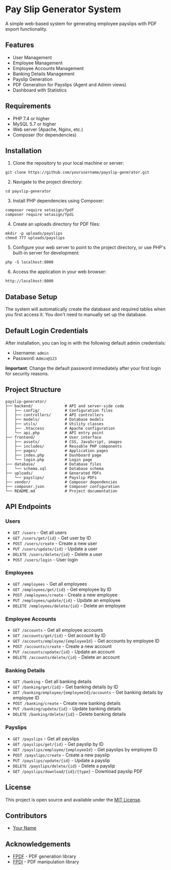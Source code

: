 # Pay Slip Generator System

A simple web-based system for generating employee payslips with PDF export functionality.

## Features

- User Management
- Employee Management
- Employee Accounts Management
- Banking Details Management
- Payslip Generation
- PDF Generation for Payslips (Agent and Admin views)
- Dashboard with Statistics

## Requirements

- PHP 7.4 or higher
- MySQL 5.7 or higher
- Web server (Apache, Nginx, etc.)
- Composer (for dependencies)

## Installation

1. Clone the repository to your local machine or server:

```
git clone https://github.com/yourusername/payslip-generator.git
```

2. Navigate to the project directory:

```
cd payslip-generator
```

3. Install PHP dependencies using Composer:

```
composer require setasign/fpdf
composer require setasign/fpdi
```

4. Create an uploads directory for PDF files:

```
mkdir -p uploads/payslips
chmod 777 uploads/payslips
```

5. Configure your web server to point to the project directory, or use PHP's built-in server for development:

```
php -S localhost:8000
```

6. Access the application in your web browser:

```
http://localhost:8000
```

## Database Setup

The system will automatically create the database and required tables when you first access it. You don't need to manually set up the database.

## Default Login Credentials

After installation, you can log in with the following default admin credentials:

- Username: `admin`
- Password: `Admin@123`

**Important**: Change the default password immediately after your first login for security reasons.

## Project Structure

```
payslip-generator/
├── backend/              # API and server-side code
│   ├── config/           # Configuration files
│   ├── controllers/      # API controllers
│   ├── models/           # Database models
│   ├── utils/            # Utility classes
│   ├── .htaccess         # Apache configuration
│   └── api.php           # API entry point
├── frontend/             # User interface
│   ├── assets/           # CSS, JavaScript, images
│   ├── includes/         # Reusable PHP components
│   ├── pages/            # Application pages
│   ├── index.php         # Dashboard page
│   └── login.php         # Login page
├── database/             # Database files
│   └── schema.sql        # Database schema
├── uploads/              # Generated PDFs
│   └── payslips/         # Payslip PDFs
├── vendor/               # Composer dependencies
├── composer.json         # Composer configuration
└── README.md             # Project documentation
```

## API Endpoints

### Users

- `GET /users` - Get all users
- `GET /users/get/{id}` - Get user by ID
- `POST /users/create` - Create a new user
- `PUT /users/update/{id}` - Update a user
- `DELETE /users/delete/{id}` - Delete a user
- `POST /users/login` - User login

### Employees

- `GET /employees` - Get all employees
- `GET /employees/get/{id}` - Get employee by ID
- `POST /employees/create` - Create a new employee
- `PUT /employees/update/{id}` - Update an employee
- `DELETE /employees/delete/{id}` - Delete an employee

### Employee Accounts

- `GET /accounts` - Get all employee accounts
- `GET /accounts/get/{id}` - Get account by ID
- `GET /accounts/employee/{employeeId}` - Get accounts by employee ID
- `POST /accounts/create` - Create a new account
- `PUT /accounts/update/{id}` - Update an account
- `DELETE /accounts/delete/{id}` - Delete an account

### Banking Details

- `GET /banking` - Get all banking details
- `GET /banking/get/{id}` - Get banking details by ID
- `GET /banking/employee/{employeeId}/accounts` - Get banking details by employee ID
- `POST /banking/create` - Create new banking details
- `PUT /banking/update/{id}` - Update banking details
- `DELETE /banking/delete/{id}` - Delete banking details

### Payslips

- `GET /payslips` - Get all payslips
- `GET /payslips/get/{id}` - Get payslip by ID
- `GET /payslips/employee/{employeeId}` - Get payslips by employee ID
- `POST /payslips/create` - Create a new payslip
- `PUT /payslips/update/{id}` - Update a payslip
- `DELETE /payslips/delete/{id}` - Delete a payslip
- `GET /payslips/download/{id}/{type}` - Download payslip PDF

## License

This project is open source and available under the [MIT License](LICENSE).

## Contributors

- [Your Name](https://github.com/yourusername)

## Acknowledgements

- [FPDF](http://www.fpdf.org/) - PDF generation library
- [FPDI](https://www.setasign.com/products/fpdi/about/) - PDF manipulation library